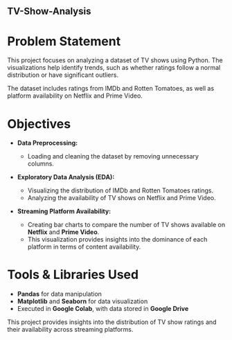 ## TV-Show-Analysis

# Problem Statement  

This project focuses on analyzing a dataset of TV shows using Python. The visualizations help identify trends, such as whether ratings follow a normal distribution or have significant outliers.  
  
The dataset includes ratings from IMDb and Rotten Tomatoes, as well as platform availability on Netflix and Prime Video.  

# Objectives  

- **Data Preprocessing:**  
  - Loading and cleaning the dataset by removing unnecessary columns.  

- **Exploratory Data Analysis (EDA):**  
  - Visualizing the distribution of IMDb and Rotten Tomatoes ratings.  
  - Analyzing the availability of TV shows on Netflix and Prime Video.
 
- **Streaming Platform Availability:**  
    - Creating bar charts to compare the number of TV shows available on **Netflix** and **Prime Video**.  
    - This visualization provides insights into the dominance of each platform in terms of content availability. 

# Tools & Libraries Used  

- **Pandas** for data manipulation  
- **Matplotlib** and **Seaborn** for data visualization  
- Executed in **Google Colab**, with data stored in **Google Drive**  

This project provides insights into the distribution of TV show ratings and their availability across streaming platforms.  
